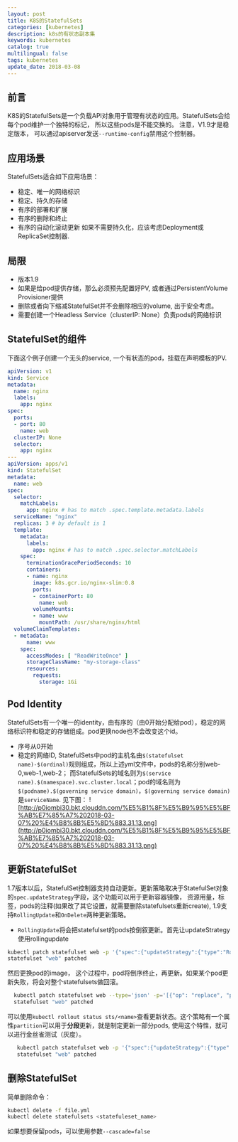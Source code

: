 ```yaml
---
layout: post
title: K8S的StatefulSets
categories: [kubernetes]
description: k8s的有状态副本集
keywords: kubernetes
catalog: true
multilingual: false
tags: kubernetes
update_date: 2018-03-08
---
```


## 前言
K8S的StatefulSets是一个负载API对象用于管理有状态的应用。StatefulSets会给每个pod维护一个独特的标记， 所以这些pods是不能交换的。
注意，V1.9才是稳定版本， 可以通过apiserver发送`--runtime-config`禁用这个控制器。

## 应用场景
StatefulSets适合如下应用场景：
- 稳定、唯一的网络标识
- 稳定、持久的存储
- 有序的部署和扩展
- 有序的删除和终止
- 有序的自动化滚动更新
如果不需要持久化，应该考虑Deployment或ReplicaSet控制器.

## 局限
- 版本1.9
- 如果是给pod提供存储，那么必须预先配置好PV, 或者通过PersistentVolume Provisioner提供
- 删除或者向下缩减StatefulSet并不会删除相应的volume, 出于安全考虑。
- 需要创建一个Headless Service（clusterIP: None）负责pods的网络标识

## StatefulSet的组件
下面这个例子创建一个无头的service, 一个有状态的pod，挂载在声明模板的PV.
```yaml
apiVersion: v1
kind: Service
metadata:
  name: nginx
  labels:
    app: nginx
spec:
  ports:
  - port: 80
    name: web
  clusterIP: None
  selector:
    app: nginx
---
apiVersion: apps/v1
kind: StatefulSet
metadata:
  name: web
spec:
  selector:
    matchLabels:
      app: nginx # has to match .spec.template.metadata.labels
  serviceName: "nginx"
  replicas: 3 # by default is 1
  template:
    metadata:
      labels:
        app: nginx # has to match .spec.selector.matchLabels
    spec:
      terminationGracePeriodSeconds: 10
      containers:
      - name: nginx
        image: k8s.gcr.io/nginx-slim:0.8
        ports:
        - containerPort: 80
          name: web
        volumeMounts:
        - name: www
          mountPath: /usr/share/nginx/html
  volumeClaimTemplates:
  - metadata:
      name: www
    spec:
      accessModes: [ "ReadWriteOnce" ]
      storageClassName: "my-storage-class"
      resources:
        requests:
          storage: 1Gi
```

## Pod Identity
StatefulSets有一个唯一的identity，由有序的（由0开始分配给pod），稳定的网络标识符和稳定的存储组成。pod更换node也不会改变这个id。
- 序号从0开始
- 稳定的网络ID, StatefulSets中pod的主机名由`$(statefulset name)-$(ordinal)`规则组成，所以上述yml文件中，pods的名称分别web-0,web-1,web-2； 而StatefulSets的域名则为`$(service name).$(namespace).svc.cluster.local`；pod的域名则为`$(podname).$(governing service domain)`，`$(governing service domain)`是`serviceName`. 见下图：
![http://p0iombi30.bkt.clouddn.com/%E5%B1%8F%E5%B9%95%E5%BF%AB%E7%85%A7%202018-03-07%20%E4%B8%8B%E5%8D%883.31.13.png](http://p0iombi30.bkt.clouddn.com/%E5%B1%8F%E5%B9%95%E5%BF%AB%E7%85%A7%202018-03-07%20%E4%B8%8B%E5%8D%883.31.13.png)

## 更新StatefulSet
1.7版本以后，StatefulSet控制器支持自动更新。更新策略取决于StatefulSet对象的`spec.updateStrategy`字段，这个功能可以用于更新容器镜像，
资源用量，标签，pods的注释(如果改了其它设置，就需要删除statefulsets重新create), 1.9支持`RollingUpdate`和`OnDelete`两种更新策略。
- `RollingUpdate`将会把statefulset的pods按倒叙更新。首先让updateStrategy使用rollingupdate
```bash
kubectl patch statefulset web -p '{"spec":{"updateStrategy":{"type":"RollingUpdate"}}}'
statefulset "web" patched
```
  然后更换pod的image， 这个过程中，pod将倒序终止，再更新。如果某个pod更新失败，将会对整个statefulsets做回滚。
  ```bash
    kubectl patch statefulset web --type='json' -p='[{"op": "replace", "path": "/spec/template/spec/containers/0/image",    "value":"gcr.io/google_containers/nginx-slim:0.8"}]'
    statefulset "web" patched
  ```
  可以使用`kubectl rollout status sts/<name>`查看更新状态。这个策略有一个属性`partition`可以用于**分段**更新，就是制定更新一部分pods,
  使用这个特性，就可以进行金丝雀测试（灰度）。
  ```bash
     kubectl patch statefulset web -p '{"spec":{"updateStrategy":{"type":"RollingUpdate","rollingUpdate":{"partition":3}}}}'
     statefulset "web" patched
  ```

## 删除StatefulSet
简单删除命令：
```bash
kubectl delete -f file.yml
kubectl delete statefulsets <statefuleset_name>
```
如果想要保留pods，可以使用参数`--cascade=false`
